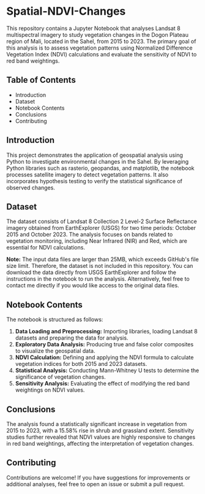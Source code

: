 # Spatial-NDVI-Changes

This repository contains a Jupyter Notebook that analyses Landsat 8 multispectral imagery to study vegetation changes in the Dogon Plateau region of Mali, located in the Sahel, from 2015 to 2023. The primary goal of this analysis is to assess vegetation patterns using Normalized Difference Vegetation Index (NDVI) calculations and evaluate the sensitivity of NDVI to red band weightings.

## Table of Contents

- Introduction
- Dataset
- Notebook Contents
- Conclusions
- Contributing

## Introduction

This project demonstrates the application of geospatial analysis using Python to investigate environmental changes in the Sahel. By leveraging Python libraries such as rasterio, geopandas, and matplotlib, the notebook processes satellite imagery to detect vegetation patterns. It also incorporates hypothesis testing to verify the statistical significance of observed changes.

## Dataset

The dataset consists of Landsat 8 Collection 2 Level-2 Surface Reflectance imagery obtained from EarthExplorer (USGS) for two time periods: October 2015 and October 2023. The analysis focuses on bands related to vegetation monitoring, including Near Infrared (NIR) and Red, which are essential for NDVI calculations. 

**Note:** The input data files are larger than 25MB, which exceeds GitHub's file size limit. Therefore, the dataset is not included in this repository. You can download the data directly from USGS EarthExplorer and follow the instructions in the notebook to run the analysis. Alternatively, feel free to contact me directly if you would like access to the original data files.

## Notebook Contents

The notebook is structured as follows:

1. **Data Loading and Preprocessing:** Importing libraries, loading Landsat 8 datasets and preparing the data for analysis.
2. **Exploratory Data Analysis:** Producing true and false color composites to visualize the geospatial data.
3. **NDVI Calculation:** Defining and applying the NDVI formula to calculate vegetation indices for both 2015 and 2023 datasets.
4. **Statistical Analysis:** Conducting Mann-Whitney U tests to determine the significance of vegetation changes.
5. **Sensitivity Analysis:** Evaluating the effect of modifying the red band weightings on NDVI values.

## Conclusions

The analysis found a statistically significant increase in vegetation from 2015 to 2023, with a 15.58% rise in shrub and grassland extent. Sensitivity studies further revealed that NDVI values are highly responsive to changes in red band weightings, affecting the interpretation of vegetation changes.

## Contributing

Contributions are welcome! If you have suggestions for improvements or additional analyses, feel free to open an issue or submit a pull request.
